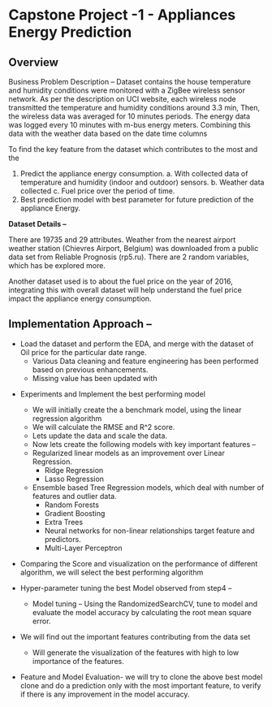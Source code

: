 ﻿# Capstone Project -1 - Appliances Energy Prediction
## Overview

Business Problem Description – Dataset contains the house temperature and humidity conditions were monitored with a ZigBee wireless sensor network. As per the description on UCI website, each wireless node transmitted the temperature and humidity conditions around 3.3 min, Then, the wireless data was averaged for 10 minutes periods. The energy data was logged every 10 minutes with m-bus energy meters. Combining this data with the weather data based on the date time columns

To find the key feature from the dataset which contributes to the most and the 

1.	Predict the appliance energy consumption.
		a.	With collected data of temperature and humidity (indoor and outdoor) sensors.
		b.	Weather data collected
		c.	Fuel price over the period of time.
2.	Best prediction model with best parameter for future prediction of the appliance Energy.

**Dataset Details –**

There are 19735 and 29 attributes.  Weather from the nearest airport weather station (Chievres Airport, Belgium) was downloaded from a public data set from Reliable Prognosis (rp5.ru). There are 2 random variables, which has be explored more.

Another dataset used is to about the fuel price on the year of 2016, integrating this with overall dataset will help understand the fuel price impact the appliance energy consumption.

## Implementation Approach –

 - Load the dataset and perform the EDA, and merge with the dataset of Oil price for the particular date range. 
	 - 	Various Data cleaning and feature engineering has been performed based on previous enhancements.
	 - Missing value has been updated with 

* Experiments and Implement the best performing model
	* We will initially create the a benchmark model, using the linear regression algorithm
	* We will calculate the RMSE and R^2 score.
	* Lets update the data and scale the data.
	* Now lets create the following models with key important features –
	* Regularized linear models as an improvement over Linear Regression.
		* Ridge Regression
		* Lasso Regression
	* Ensemble based Tree Regression models, which deal with number of features and outlier data.
		* Random Forests
		* Gradient Boosting
		* Extra Trees
		* Neural networks for non-linear relationships target feature and predictors.
		* Multi-Layer Perceptron

* Comparing the Score and visualization on the performance of different algorithm, we will select the best performing algorithm

* Hyper-parameter tuning the best Model observed from step4 –
	* Model tuning – Using the RandomizedSearchCV, tune to model and evaluate the model accuracy by calculating the root mean square error.

* We will find out the important features contributing from the data set
	* Will generate the visualization of the features with high to low importance of the features.

* Feature and Model Evaluation- we will try to clone the above best model clone and do a prediction only with the most important feature, to verify if there is any improvement in the model accuracy.
